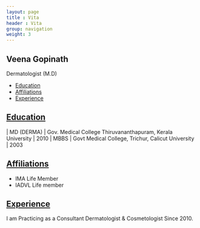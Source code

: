```yaml
---
layout: page
title : Vita
header : Vita
group: navigation
weight: 3
---
```


## Veena Gopinath

Dermatologist (M.D)

* [Education](#education)
* [Affiliations](#affiliations)
* [Experience](#experience)

## [Education]()

| MD (DERMA) | Gov. Medical College Thiruvananthapuram, Kerala University | 2010
| MBBS       | Govt Medical College, Trichur, Calicut University          | 2003


## [Affiliations]()

* IMA Life Member
* IADVL Life member

## [Experience]()

I am Practicing as a Consultant Dermatologist & Cosmetologist Since 2010.

